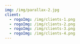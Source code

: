 ```yaml
---
img: /img/parallax-2.jpg
client:
  - rogoImg: /img/clients-1.png
  - rogoImg: /img/clients-2.png
  - rogoImg: /img/clients-3.png
  - rogoImg: /img/clients-4.png
---
```


